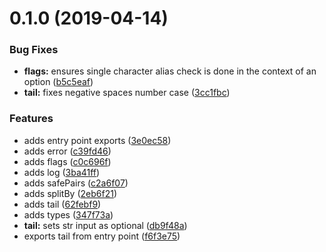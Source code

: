 # 0.1.0 (2019-04-14)


### Bug Fixes

* **flags:** ensures single character alias check is done in the context of an option ([b5c5eaf](https://github.com/rafamel/cli-belt/commit/b5c5eaf))
* **tail:** fixes negative spaces number case ([3cc1fbc](https://github.com/rafamel/cli-belt/commit/3cc1fbc))


### Features

* adds entry point exports ([3e0ec58](https://github.com/rafamel/cli-belt/commit/3e0ec58))
* adds error ([c39fd46](https://github.com/rafamel/cli-belt/commit/c39fd46))
* adds flags ([c0c696f](https://github.com/rafamel/cli-belt/commit/c0c696f))
* adds log ([3ba41ff](https://github.com/rafamel/cli-belt/commit/3ba41ff))
* adds safePairs ([c2a6f07](https://github.com/rafamel/cli-belt/commit/c2a6f07))
* adds splitBy ([2eb6f21](https://github.com/rafamel/cli-belt/commit/2eb6f21))
* adds tail ([62febf9](https://github.com/rafamel/cli-belt/commit/62febf9))
* adds types ([347f73a](https://github.com/rafamel/cli-belt/commit/347f73a))
* **tail:** sets str input as optional ([db9f48a](https://github.com/rafamel/cli-belt/commit/db9f48a))
* exports tail from entry point ([f6f3e75](https://github.com/rafamel/cli-belt/commit/f6f3e75))



